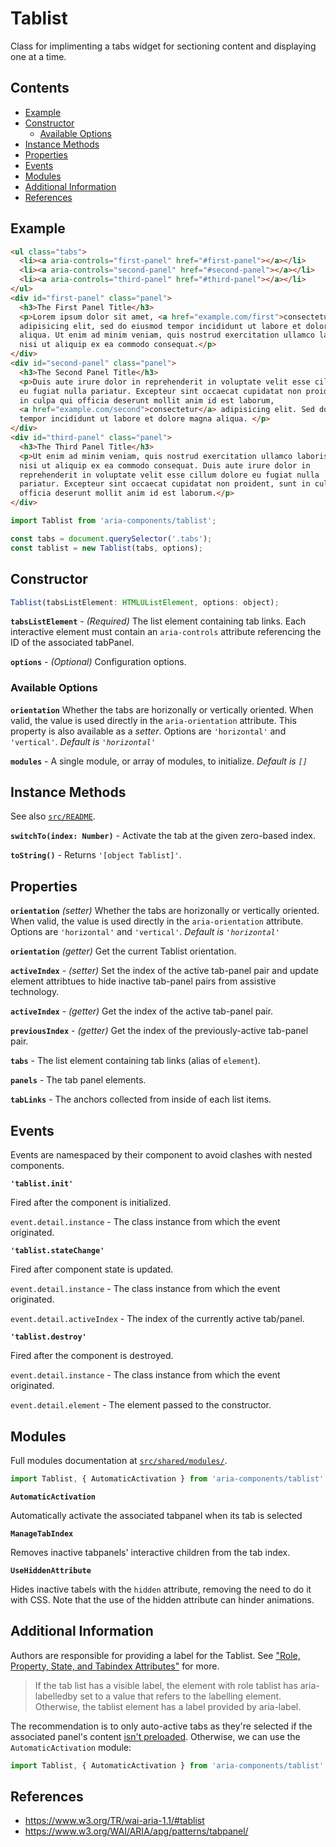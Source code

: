 Tablist
=======

Class for implimenting a tabs widget for sectioning content and displaying one 
at a time.

## Contents

* [Example](#example)
* [Constructor](#constructor)
  * [Available Options](#available-options)
* [Instance Methods](#instance-methods)
* [Properties](#properties)
* [Events](#events)
* [Modules](#modules)
* [Additional Information](#additional-information)
* [References](#references)

## Example

```html
<ul class="tabs">
  <li><a aria-controls="first-panel" href="#first-panel"></a></li>
  <li><a aria-controls="second-panel" href="#second-panel"></a></li>
  <li><a aria-controls="third-panel" href="#third-panel"></a></li>
</ul>
<div id="first-panel" class="panel">
  <h3>The First Panel Title</h3>
  <p>Lorem ipsum dolor sit amet, <a href="example.com/first">consectetur</a>
  adipisicing elit, sed do eiusmod tempor incididunt ut labore et dolore magna
  aliqua. Ut enim ad minim veniam, quis nostrud exercitation ullamco laboris
  nisi ut aliquip ex ea commodo consequat.</p>
</div>
<div id="second-panel" class="panel">
  <h3>The Second Panel Title</h3>
  <p>Duis aute irure dolor in reprehenderit in voluptate velit esse cillum dolore 
  eu fugiat nulla pariatur. Excepteur sint occaecat cupidatat non proident, sunt 
  in culpa qui officia deserunt mollit anim id est laborum, 
  <a href="example.com/second">consectetur</a> adipisicing elit. Sed do eiusmod 
  tempor incididunt ut labore et dolore magna aliqua. </p>
</div>
<div id="third-panel" class="panel">
  <h3>The Third Panel Title</h3>
  <p>Ut enim ad minim veniam, quis nostrud exercitation ullamco laboris
  nisi ut aliquip ex ea commodo consequat. Duis aute irure dolor in
  reprehenderit in voluptate velit esse cillum dolore eu fugiat nulla
  pariatur. Excepteur sint occaecat cupidatat non proident, sunt in culpa qui
  officia deserunt mollit anim id est laborum.</p>
</div>
```

```jsx
import Tablist from 'aria-components/tablist';

const tabs = document.querySelector('.tabs');
const tablist = new Tablist(tabs, options);
```

## Constructor

```jsx
Tablist(tabsListElement: HTMLUListElement, options: object);
```

**`tabsListElement`** - _(Required)_ The list element containing tab links. Each interactive element must contain an `aria-controls` attribute referencing the ID of the associated tabPanel.

**`options`** - _(Optional)_ Configuration options.

### Available Options

**`orientation`** Whether the tabs are horizonally or vertically oriented. When valid, the value is used directly in the `aria-orientation` attribute. This property is also available as a _setter_. Options are `'horizontal'` and `'vertical'`. _Default is `'horizontal'`_

**`modules`** - A single module, or array of modules, to initialize. _Default is `[]`_

## Instance Methods

See also [`src/README`](../).

**`switchTo(index: Number)`** - Activate the tab at the given zero-based index.

**`toString()`** - Returns `'[object Tablist]'`.

## Properties

**`orientation`** _(setter)_ Whether the tabs are horizonally or vertically oriented. When valid, the value is used directly in the `aria-orientation` attribute. Options are `'horizontal'` and `'vertical'`. _Default is `'horizontal'`_

**`orientation`** _(getter)_ Get the current Tablist orientation.

**`activeIndex`** - _(setter)_ Set the index of the active tab-panel pair and update element attribtues to hide inactive tab-panel pairs from assistive technology.

**`activeIndex`** - _(getter)_ Get the index of the active tab-panel pair.

**`previousIndex`** - _(getter)_ Get the index of the previously-active tab-panel pair.

**`tabs`** - The list element containing tab links (alias of `element`).

**`panels`** - The tab panel elements.

**`tabLinks`** - The anchors collected from inside of each list items.

## Events

Events are namespaced by their component to avoid clashes with nested components.

**`'tablist.init'`**

Fired after the component is initialized.

`event.detail.instance` - The class instance from which the event originated.


**`'tablist.stateChange'`**

Fired after component state is updated.

`event.detail.instance` - The class instance from which the event originated.

`event.detail.activeIndex` - The index of the currently active tab/panel.

**`'tablist.destroy'`**

Fired after the component is destroyed.

`event.detail.instance` - The class instance from which the event originated.

`event.detail.element` - The element passed to the constructor.

## Modules

Full modules documentation at [`src/shared/modules/`](..//shared/modules/).

```jsx
import Tablist, { AutomaticActivation } from 'aria-components/tablist';
```

**`AutomaticActivation`**

Automatically activate the associated tabpanel when its tab is selected

**`ManageTabIndex`**

Removes inactive tabpanels' interactive children from the tab index.

**`UseHiddenAttribute`**

Hides inactive tabels with the `hidden` attribute, removing the need to do it with CSS. Note that the use of the hidden attribute can hinder animations.

## Additional Information

Authors are responsible for providing a label for the Tablist. See ["Role, Property, State, and Tabindex Attributes"](https://www.w3.org/WAI/ARIA/apg/patterns/tabs/examples/tabs-automatic/#rps_label) for more.

> If the tab list has a visible label, the element with role tablist has aria-labelledby set to a value that refers to the labelling element. Otherwise, the tablist element has a label provided by aria-label.

The recommendation is to only auto-active tabs as they're selected if the associated panel's content [isn't preloaded](https://www.w3.org/WAI/ARIA/apg/patterns/tabs/). Otherwise, we can use the `AutomaticActivation` module:

```jsx
import Tablist, { AutomaticActivation } from 'aria-components/tablist';
```

## References

- https://www.w3.org/TR/wai-aria-1.1/#tablist
- https://www.w3.org/WAI/ARIA/apg/patterns/tabpanel/

